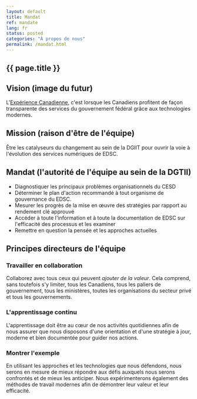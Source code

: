 ```yaml
---
layout: default
title: Mandat
ref: mandate
lang: fr
status: posted
categories: "À propos de nous"
permalink: /mandat.html
---
```


## {{ page.title }}

## Vision (image du futur)

L'[Expérience Canadienne](https://github.com/sara-sabr/ITStrategy/blob/master/wip-tec/en/human-development-life-cycle.md), c'est lorsque les Canadiens profitent de façon transparente des services du gouvernement fédéral grâce aux technologies modernes.

## Mission (raison d'être de l'équipe)

Être les catalyseurs du changement au sein de la DGIIT pour ouvrir la voie à l'évolution des services numériques de EDSC.

## Mandat (l'autorité de l'équipe au sein de la DGTII)

- Diagnostiquer les principaux problèmes organisationnels du CESD
- Déterminer le plan d'action recommandé à tout organisme de gouvernance du EDSC.
- Mesurer les progrès de la mise en œuvre des stratégies par rapport au rendement clé approuvé
- Accéder à toute l'information et à toute la documentation de EDSC sur l'efficacité des processus et les examiner
- Remettre en question la pensée et les approches actuelles

## Principes directeurs de l'équipe

### Travailler en collaboration

Collaborez avec tous ceux qui peuvent _ajouter de la valeur_.
Cela comprend, sans toutefois s'y limiter, tous les Canadiens, tous les paliers de gouvernement, tous les ministères, toutes les organisations du secteur privé et tous les gouvernements.

### L'apprentissage continu

L'apprentissage doit être au cœur de nos activités quotidiennes afin de nous assurer que nous disposons d'une orientation et d'une stratégie à jour, moderne et bien documentée pour guider nos actions.

### Montrer l'exemple

En utilisant les approches et les technologies que nous défendons, nous serons en mesure de mieux répondre aux défis auxquels nous serons confrontés et de mieux les anticiper.
Nous expérimenterons également des méthodes de travail modernes afin de démontrer leur valeur et leur efficacité.
